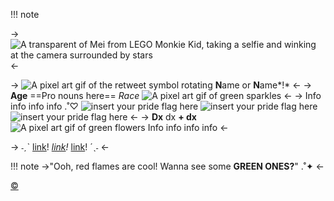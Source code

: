 !!! note


->![A transparent of Mei from LEGO Monkie Kid, taking a selfie and winking at the camera surrounded by stars](https://i.postimg.cc/SstH8zr8/c61abd6bc527dad6eeb763351774df1a7cfb6bd3.png)<-


-> ![A pixel art gif of the retweet symbol rotating](https://i.postimg.cc/K8GWyFnG/42128b39010cdc8ff40320c8e8838dc6b7da811c.gif) **N**ame or **N**ame*!* <-
-> **Age** ==Pro nouns here== *Race* ![A pixel art gif of green sparkles](https://i.postimg.cc/Z5wMbgcr/7bc330174c53352e9ec70c7cfc4cbbc9d367f7eb.gif) <-
-> Info info info info .˚♡ ![insert your pride flag here](https://i.postimg.cc/7YPKK8Vg/arospec-5-stripes-20-px.png) ![insert your pride flag here](https://i.postimg.cc/7YPKK8Vg/arospec-5-stripes-20-px.png) ![insert your pride flag here](https://i.postimg.cc/7YPKK8Vg/arospec-5-stripes-20-px.png) <-
-> **Dx** dx **+ dx** ![A pixel art gif of green flowers](https://i.postimg.cc/1zT76qbX/f20909c1e6369b1cdf5d58caf475fc89100bd032.gif) Info info info info <-

-> ˗ˏˋ [link](/mei-temp)! *[link](/mei-temp)!* [link](/mei-temp)!  ´ˎ˗ <-


!!! note
    ->"Ooh, red flames are cool! Wanna see some **GREEN ONES?**" .˚✦ <-


[©](/frapuccino)